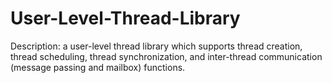 # User-Level-Thread-Library

Description: a user-level thread library which supports thread creation, thread scheduling, thread synchronization, and inter-thread communication (message passing and mailbox) functions.

